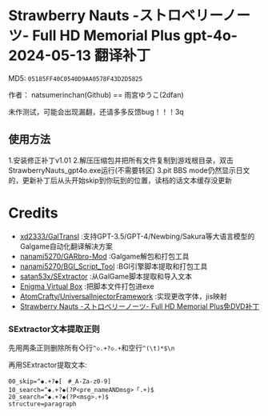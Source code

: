 # Strawberry Nauts -ストロベリーノーツ- Full HD Memorial Plus gpt-4o-2024-05-13 翻译补丁

MD5: `05185FF40C0540D9AA0578F43D2D5825`

作者： natsumerinchan(Github) == 雨宮ゆうこ(2dfan)

未作测试，可能会出现漏翻，还请多多反馈bug！！！3q

## 使用方法
1.安装修正补丁v1.01
2.解压压缩包并把所有文件复制到游戏根目录，双击StrawberryNauts_gpt4o.exe运行(不需要转区)
3.pit BBS mode仍然显示日文的，更新补丁后从头开始skip到你玩到的位置，读档的话文本缓存没更新

# Credits

- [xd2333/GalTransl](https://github.com/xd2333/GalTransl.git) :支持GPT-3.5/GPT-4/Newbing/Sakura等大语言模型的Galgame自动化翻译解决方案
- [nanami5270/GARbro-Mod](https://github.com/nanami5270/GARbro-Mod.git) :Galgame解包和打包工具
- [nanami5270/BGI_Script_Tool](https://github.com/nanami5270/BGI_Script_Tool.git) :BGI引擎脚本提取和打包工具
- [satan53x/SExtractor](https://github.com/satan53x/SExtractor.git) :从GalGame脚本提取和导入文本
- [Enigma Virtual Box](https://enigmaprotector.com/assets/files/enigmavb.exe) :把脚本文件打包进exe
- [AtomCrafty/UniversalInjectorFramework](https://github.com/AtomCrafty/UniversalInjectorFramework.git) :实现更改字体，jis映射
- [Strawberry Nauts -ストロベリーノーツ- Full HD Memorial Plus免DVD补丁](https://2dfan.com/downloads/28970)

### SExtractor文本提取正则

先用两条正则删除所有◇行`^◇.+?◇.+`和空行`^(\t)*$\n`

再用SExtractor提取文本:
```
00_skip=^◆.+?◆[　#_A-Za-z0-9]
10_search=^◆.+?◆(?P<pre_nameANDmsg>「.+)$
20_search=^◆.+?◆(?P<msg>.+)$
structure=paragraph
```